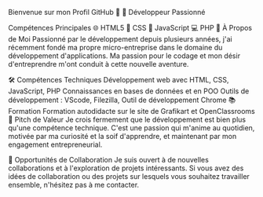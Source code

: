Bienvenue sur mon Profil GitHub 🚀
🌟 Développeur Passionné 

Compétences Principales
🌐 HTML5
🎨 CSS
🔧 JavaScript
💻 PHP
📌 À Propos de Moi
Passionné par le développement depuis plusieurs années, j'ai récemment fondé ma propre micro-entreprise dans le domaine du développement d'applications. Ma passion pour le codage et mon désir d'entreprendre m'ont conduit à cette nouvelle aventure.

🛠️ Compétences Techniques
Développement web avec HTML, CSS, JavaScript, PHP
Connaissances en bases de données et en POO
Outils de développement : VScode, Filezilla, Outil de développement Chrome
📚 Formation
Formation autodidacte sur le site de Grafikart et OpenClassrooms
🎯 Pitch de Valeur
Je crois fermement que le développement est bien plus qu'une compétence technique. C'est une passion qui m'anime au quotidien, motivée par ma curiosité et la soif d'apprendre, et maintenant par mon engagement entrepreneurial.

🤝 Opportunités de Collaboration
Je suis ouvert à de nouvelles collaborations et à l'exploration de projets intéressants. Si vous avez des idées de collaboration ou des projets sur lesquels vous souhaitez travailler ensemble, n'hésitez pas à me contacter.
